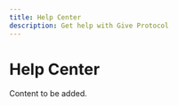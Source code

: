 ```yaml
---
title: Help Center
description: Get help with Give Protocol
---
```


# Help Center

Content to be added.
